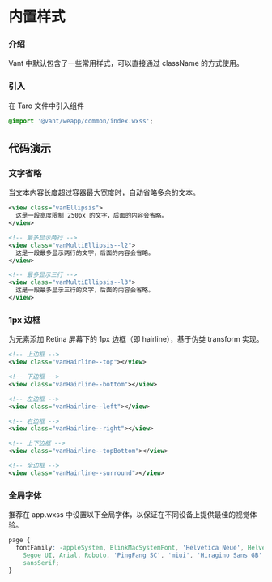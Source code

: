# 内置样式

### 介绍

Vant 中默认包含了一些常用样式，可以直接通过 className 的方式使用。

### 引入

在 Taro 文件中引入组件

```css
@import '@vant/weapp/common/index.wxss';
```

## 代码演示

### 文字省略

当文本内容长度超过容器最大宽度时，自动省略多余的文本。

```xml
<view class="vanEllipsis">
  这是一段宽度限制 250px 的文字，后面的内容会省略。
</view>

<!-- 最多显示两行 -->
<view class="vanMultiEllipsis--l2">
  这是一段最多显示两行的文字，后面的内容会省略。
</view>

<!-- 最多显示三行 -->
<view class="vanMultiEllipsis--l3">
  这是一段最多显示三行的文字，后面的内容会省略。
</view>
```

### 1px 边框

为元素添加 Retina 屏幕下的 1px 边框（即 hairline），基于伪类 transform 实现。

```xml
<!-- 上边框 -->
<view class="vanHairline--top"></view>

<!-- 下边框 -->
<view class="vanHairline--bottom"></view>

<!-- 左边框 -->
<view class="vanHairline--left"></view>

<!-- 右边框 -->
<view class="vanHairline--right"></view>

<!-- 上下边框 -->
<view class="vanHairline--topBottom"></view>

<!-- 全边框 -->
<view class="vanHairline--surround"></view>
```

### 全局字体

推荐在 app.wxss 中设置以下全局字体，以保证在不同设备上提供最佳的视觉体验。

```css
page {
  fontFamily: -appleSystem, BlinkMacSystemFont, 'Helvetica Neue', Helvetica,
    Segoe UI, Arial, Roboto, 'PingFang SC', 'miui', 'Hiragino Sans GB', 'Microsoft Yahei',
    sansSerif;
}
```
